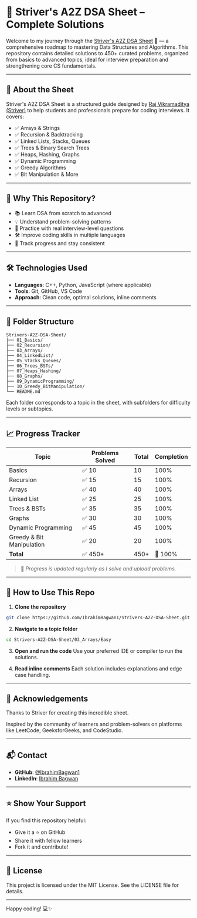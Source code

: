 # 📘 Striver's A2Z DSA Sheet – Complete Solutions

Welcome to my journey through the [Striver's A2Z DSA Sheet](https://takeuforward.org/strivers-a2z-dsa-course/strivers-a2z-dsa-course-sheet-2) 🚀 — a comprehensive roadmap to mastering Data Structures and Algorithms. This repository contains detailed solutions to 450+ curated problems, organized from basics to advanced topics, ideal for interview preparation and strengthening core CS fundamentals.

---

## 📌 About the Sheet

Striver's A2Z DSA Sheet is a structured guide designed by [Raj Vikramaditya (Striver)](https://www.linkedin.com/in/rajvikramaditya/) to help students and professionals prepare for coding interviews. It covers:

- ✅ Arrays & Strings
- ✅ Recursion & Backtracking
- ✅ Linked Lists, Stacks, Queues
- ✅ Trees & Binary Search Trees
- ✅ Heaps, Hashing, Graphs
- ✅ Dynamic Programming
- ✅ Greedy Algorithms
- ✅ Bit Manipulation & More

---

## 🧠 Why This Repository?

- 📚 Learn DSA from scratch to advanced
- 💡 Understand problem-solving patterns
- 🧪 Practice with real interview-level questions
- 🛠️ Improve coding skills in multiple languages
- 🎯 Track progress and stay consistent

---

## 🛠️ Technologies Used

- **Languages**: C++, Python, JavaScript (where applicable)
- **Tools**: Git, GitHub, VS Code
- **Approach**: Clean code, optimal solutions, inline comments

---

## 📂 Folder Structure

```
Strivers-A2Z-DSA-Sheet/
├── 01_Basics/
├── 02_Recursion/
├── 03_Arrays/
├── 04_LinkedList/
├── 05_Stacks_Queues/
├── 06_Trees_BSTs/
├── 07_Heaps_Hashing/
├── 08_Graphs/
├── 09_DynamicProgramming/
├── 10_Greedy_BitManipulation/
└── README.md
```
Each folder corresponds to a topic in the sheet, with subfolders for difficulty levels or subtopics.

---

## 📈 Progress Tracker

| Topic                        | Problems Solved | Total | Completion |
|-----------------------------|-----------------|-------|------------|
| Basics                      | ✅ 10            | 10    | 100%       |
| Recursion                   | ✅ 15            | 15    | 100%       |
| Arrays                      | ✅ 40            | 40    | 100%       |
| Linked List                 | ✅ 25            | 25    | 100%       |
| Trees & BSTs                | ✅ 35            | 35    | 100%       |
| Graphs                      | ✅ 30            | 30    | 100%       |
| Dynamic Programming         | ✅ 45            | 45    | 100%       |
| Greedy & Bit Manipulation   | ✅ 20            | 20    | 100%       |
| **Total**                   | ✅ 450+          | 450+  | 🎉 100%     |

> 📌 *Progress is updated regularly as I solve and upload problems.*

---

## 🚀 How to Use This Repo

1. **Clone the repository**
  ```bash
  git clone https://github.com/IbrahimBagwan1/Strivers-A2Z-DSA-Sheet.git
  ```
2. **Navigate to a topic folder**
  ```bash
  cd Strivers-A2Z-DSA-Sheet/03_Arrays/Easy
  ```
3. **Open and run the code**
  Use your preferred IDE or compiler to run the solutions.

4. **Read inline comments**
  Each solution includes explanations and edge case handling.

---

## 🙌 Acknowledgements

Thanks to Striver for creating this incredible sheet.

Inspired by the community of learners and problem-solvers on platforms like LeetCode, GeeksforGeeks, and CodeStudio.

---

## 📬 Contact

- **GitHub**: [@IbrahimBagwan1](https://github.com/IbrahimBagwan1)
- **LinkedIn**: [Ibrahim Bagwan](https://www.linkedin.com/in/ibrahimbagwan/)

---

## ⭐️ Show Your Support

If you find this repository helpful:

- Give it a ⭐️ on GitHub
- Share it with fellow learners
- Fork it and contribute!

---

## 📄 License

This project is licensed under the MIT License. See the LICENSE file for details.

---

Happy coding! 💻✨